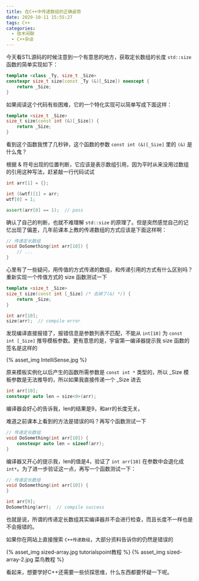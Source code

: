 ```yaml
---
title: 在C++中传递数组的正确姿势
date: 2020-10-11 15:55:27
tags: C++
categories:
  - 技术闲聊
  - C++杂谈
---
```


今天看STL源码的时候注意到一个有意思的地方，获取定长数组的长度 `std::size` 函数的简单实现如下：

```cpp
template <class _Ty, size_t _Size>
constexpr size_t size(const _Ty (&)[_Size]) noexcept {
    return _Size;
}
```

如果阅读这个代码有些困难，它的一个特化实现可以简单写成下面这样：

```cpp
template <size_t _Size>
size_t size(const int (&)[_Size]) {
    return _Size;
}
```

看到这个函数我愣了几秒钟，这个函数的参数 `const int (&)[_Size]` 里的 `(&)` 是什么鬼？

<!-- more -->

根据 & 符号出现的位置判断，它应该是表示数组引用，因为平时从来没用过数组的引用这种写法，赶紧敲一行代码试试

```cpp
int arr[1] = {};

int (&wtf)[1] = arr;
wtf[0] = 1;

assert(arr[0] == 1);  // pass
```

确认了自己的判断，也就不难理解 `std::size` 的原理了。但是突然感觉自己的记忆出现了偏差，几年前课本上教的传递数组的方式应该是下面这样啊：

```cpp
// 传递定长数组
void DoSomething(int arr[10]) {
    // ...
}
```

心里有了一些疑问，用传值的方式传递的数组，和传递引用的方式有什么区别吗？重新实现一个传值方式的 size 函数测试一下

```cpp
template <size_t _Size>
size_t size(const int [_Size] /* 去掉了(&) */) {
    return _Size;
}

int arr[10];
size(arr);  // compile error
```

发现编译直接报错了，报错信息是参数列表不匹配，不能从 `int[10]` 为 `const int [_Size]` 推导模板参数。更有意思的是，宇宙第一编译器提示我 size 函数的签名是这样的

{% asset_img IntelliSense.jpg %}

原来模板实例化以后产生的函数所需参数是 `const int *` 类型的，所以 _Size 模板参数是无法推导的，所以如果我直接传递一个 _Size 进去

```cpp
int arr[10];
constexpr auto len = size<9>(arr);
```

编译器会好心的告诉我，len的结果是9，和arr的长度无关。

难道之前课本上看到的方法是错误的吗？再写个函数测试一下

```cpp
// 传递定长数组
void DoSomething(int arr[10]) {
    constexpr auto len = sizeof(arr);
}
```

编译器又开心的提示我，len的值是4，验证了 `int arr[10]` 在参数中会退化成 `int*`。为了进一步验证这一点，再写一个函数测试一下：

```cpp
// 传递定长数组
void DoSomething(int arr[10]) {
}

int arr[9];
DoSomething(arr);  // compile success
```

也就是说，所谓的传递定长数组其实编译器并不会进行检查，而且长度不一样也是不会报错的。

如果你在网站上直接搜索 `C++传递数组`，大部分资料告诉你的仍然是错误的

{% asset_img sized-array.jpg tutorialspoint教程 %}
{% asset_img sized-array-2.jpg 菜鸟教程 %}

看起来，想要学好C++还需要一些侦探思维，什么东西都要怀疑一下呢。
